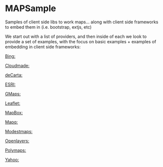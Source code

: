 MAPSample
=========

Samples of client side libs to work maps... along with client side frameworks to embed them in (i.e. bootstrap, extjs, etc)

We start out with a list of providers, and then inside of each we look to provide a set of examples, with the focus on basic examples + examples of embedding in client side frameworks:

[Bing:](http://www.bing.com/developers/)

[Cloudmade:](http://developers.cloudmade.com/projects/show/web-maps-api)

[deCarta:](http://developer.decarta.com/Apis/JavaScript)

[ESRI:](http://help.arcgis.com/en/webapi/javascript/arcgis/)

[GMaps:](https://developers.google.com/maps/)

[Leaflet:](http://leafletjs.com/)

[MapBox:](http://mapbox.com/mapbox.js/api/v0.6.7/)

[Mapq:](http://developer.mapquest.com/web/products/open)

[Modestmaps:](http://modestmaps.com/)

[Openlayers:](http://openlayers.org/)

[Polymaps:](http://polymaps.org/)

[Yahoo:](http://developer.yahoo.com/maps/)
